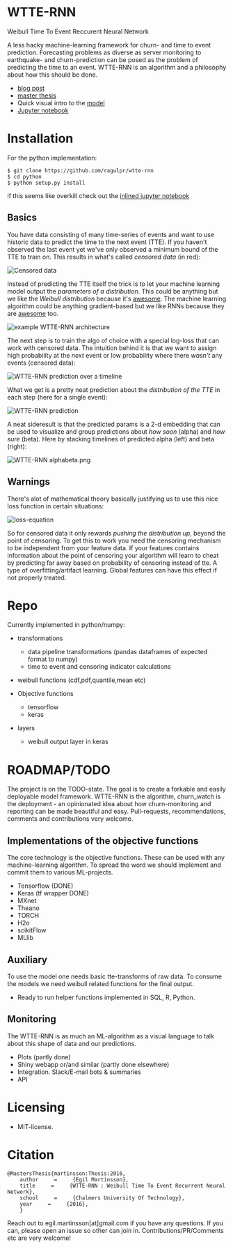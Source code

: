 # WTTE-RNN
Weibull Time To Event Reccurent Neural Network

A less hacky machine-learning framework for churn- and time to event prediction. Forecasting problems as diverse as server monitoring to earthquake- and churn-prediction can be posed as the problem of predicting the time to an event. WTTE-RNN is an algorithm and a philosophy about how this should be done. 

* [blog post](https://ragulpr.github.io/2016/12/22/WTTE-RNN-Hackless-churn-modeling/)
* [master thesis](https://ragulpr.github.io/assets/draft_master_thesis_martinsson_egil_wtte_rnn_2016.pdf)
* Quick visual intro to the [model](https://imgur.com/a/HX4KQ) 
* [Jupyter notebook](/python/examples/keras/simple_example.ipynb) 

# Installation
For the python implementation:

    $ git clone https://github.com/ragulpr/wtte-rnn  
    $ cd python
    $ python setup.py install

if this seems like overkill check out the [inlined jupyter notebook](/python/examples/keras/continuous_record_based.ipynb) 

## Basics
You have data consisting of many time-series of events and want to use historic data to predict the time to the next event (TTE). If you haven't observed the last event yet we've only observed a minimum bound of the TTE to train on. This results in what's called *censored data* (in red):

![Censored data](./readme_figs/data.gif)

Instead of predicting the TTE itself the trick is to let your machine learning model output the *parameters of a distribution*. This could be anything but we like the *Weibull distribution* because it's [awesome](https://ragulpr.github.io/2016/12/22/WTTE-RNN-Hackless-churn-modeling/#embrace-the-weibull-euphoria). The machine learning algorithm could be anything gradient-based but we like RNNs because they are [awesome](http://karpathy.github.io/2015/05/21/rnn-effectiveness/) too.

![example WTTE-RNN architecture](./readme_figs/fig_rnn_weibull.png)

The next step is to train the algo of choice with a special log-loss that can work with censored data. The intuition behind it is that we want to assign high probability at the *next* event or low probability where there *wasn't* any events (censored data): 

![WTTE-RNN prediction over a timeline](./readme_figs/solution_beta_2.gif)

What we get is a pretty neat prediction about the *distribution of the TTE* in each step (here for a single event):

![WTTE-RNN prediction](./readme_figs/it_61786_pmf_151.png)

A neat sideresult is that the predicted params is a 2-d embedding that can be used to visualize and group predictions about *how soon* (alpha) and *how sure* (beta). Here by stacking timelines of predicted alpha (left) and beta (right):

![WTTE-RNN alphabeta.png](./readme_figs/alphabeta.png)

## Warnings
There's alot of mathematical theory basically justifying us to use this nice loss function in certain situations:

![loss-equation](./readme_figs/equation.png)


So for censored data it only rewards *pushing the distribution up*, beyond the point of censoring. To get this to work you need the censoring mechanism to be independent from your feature data. If your features contains information about the point of censoring your algorithm will learn to cheat by predicting far away based on probability of censoring instead of tte. A type of overfitting/artifact learning. Global features can have this effect if not properly treated.

# Repo
Currently implemented in python/numpy:

* transformations
    * data pipeline transformations (pandas dataframes of expected format to numpy)
    * time to event and censoring indicator calculations
* weibull functions (cdf,pdf,quantile,mean etc)

* Objective functions
    * tensorflow
    * keras
* layers
    * weibull output layer in keras

# ROADMAP/TODO
The project is on the TODO-state. The goal is to create a forkable and easily deployable model framework. WTTE-RNN is the algorithm, churn_watch is the deployment - an opinionated idea about how churn-monitoring and reporting can be made beautiful and easy. Pull-requests, recommendations, comments and contributions very welcome.

## Implementations of the objective functions
The core technology is the objective functions. These can be used with any machine-learning algorithm. To spread the word we should implement and commit them to various ML-projects. 

* Tensorflow (DONE)
* Keras (tf wrapper DONE)
* MXnet
* Theano
* TORCH
* H2o
* scikitFlow
* MLlib

## Auxiliary

To use the model one needs basic tte-transforms of raw data. To consume the models we need weibull related functions for the final output.
* Ready to run helper functions implemented in SQL, R, Python.

## Monitoring 
The WTTE-RNN is as much an ML-algorithm as a visual language to talk about this shape of data and our predictions.
* Plots (partly done)
* Shiny webapp or/and similar (partly done elsewhere)
* Integration. Slack/E-mail bots & summaries
* API 

# Licensing
* MIT-license. 

# Citation

	@MastersThesis{martinsson:Thesis:2016,
	    author     =     {Egil Martinsson},
	    title     =     {WTTE-RNN : Weibull Time To Event Recurrent Neural Network},
	    school     =     {Chalmers University Of Technology},
	    year     =     {2016},
	    }

Reach out to egil.martinsson[at]gmail.com if you have any questions. 
If you can, please open an issue so other can join in. 
Contributions/PR/Comments etc are very welcome!